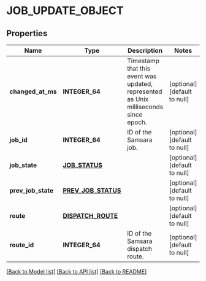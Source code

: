 # JOB_UPDATE_OBJECT

## Properties
Name | Type | Description | Notes
------------ | ------------- | ------------- | -------------
**changed_at_ms** | **INTEGER_64** | Timestamp that this event was updated, represented as Unix milliseconds since epoch. | [optional] [default to null]
**job_id** | **INTEGER_64** | ID of the Samsara job. | [optional] [default to null]
**job_state** | [**JOB_STATUS**](jobStatus.md) |  | [optional] [default to null]
**prev_job_state** | [**PREV_JOB_STATUS**](prevJobStatus.md) |  | [optional] [default to null]
**route** | [**DISPATCH_ROUTE**](DispatchRoute.md) |  | [optional] [default to null]
**route_id** | **INTEGER_64** | ID of the Samsara dispatch route. | [optional] [default to null]

[[Back to Model list]](../README.md#documentation-for-models) [[Back to API list]](../README.md#documentation-for-api-endpoints) [[Back to README]](../README.md)


